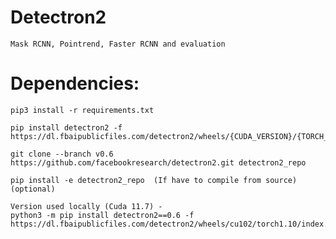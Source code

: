 # Detectron2

    Mask RCNN, Pointrend, Faster RCNN and evaluation
    
    
# Dependencies:
    pip3 install -r requirements.txt
    
    pip install detectron2 -f https://dl.fbaipublicfiles.com/detectron2/wheels/{CUDA_VERSION}/{TORCH_VERSION}/index.html
    
    git clone --branch v0.6 https://github.com/facebookresearch/detectron2.git detectron2_repo
    
    pip install -e detectron2_repo  (If have to compile from source) (optional)
    
    Version used locally (Cuda 11.7) - 
    python3 -m pip install detectron2==0.6 -f   https://dl.fbaipublicfiles.com/detectron2/wheels/cu102/torch1.10/index.html
    
    
